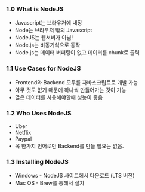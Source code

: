 ### 1.0 What is NodeJS

- Javascript는 브라우저에 내장
- Node는 브라우저 밖의 Javascript
- NodeJS는 웹서버가 아님!
- Node.js는 비동기식으로 동작
- Node.js는 데이터 버퍼링이 없고 데이터를 chunk로 출력

### 1.1 Use Cases for NodeJS

- Frontend와 Backend 모두를 자바스크립트로 개발 가능
- 아무 것도 없기 때문에 하나씩 만들어가는 것이 가능 
- 많은 데이터를 사용해야할때 성능이 좋음



### 1.2 Who Uses NodeJS

- Uber
- Netflix
- Paypal
- 꼭 한가지 언어로만 Backend를 만들 필요는 없음.

### 1.3 Installing NodeJS

- Windows - NodeJS 사이트에서 다운로드 (LTS 버전)
- Mac OS - Brew를 통해서 설치